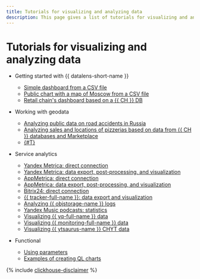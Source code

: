```yaml
---
title: Tutorials for visualizing and analyzing data
description: This page gives a list of tutorials for visualizing and analyzing data using {{ datalens-full-name }}.
---
```


# Tutorials for visualizing and analyzing data


* Getting started with {{ datalens-short-name }}

   * [Simple dashboard from a CSV file](data-from-csv-visualization.md)
   * [Public chart with a map of Moscow from a CSV file](data-from-csv-to-public-visualization.md)
   * [Retail chain's dashboard based on a {{ CH }} DB](data-from-ch-visualization.md)

* Working with geodata

   * [Analyzing public data on road accidents in Russia](data-from-csv-geo-visualization.md)
   * [Analyzing sales and locations of pizzerias based on data from {{ CH }} databases and Marketplace](data-from-ch-to-geolayers-visualization.md)
   * [{#T}](data-from-ch-geocoder.md)

* Service analytics

   * [Yandex Metrica: direct connection](data-from-metrica-visualization.md)
   * [Yandex Metrica: data export, post-processing, and visualization](data-from-metrica-yc-visualization.md)
   * [AppMetrica: direct connection](data-from-appmetrica-visualization.md)
   * [AppMetrica: data export, post-processing, and visualization](data-from-appmetrica-yc-visualization.md)
   * [Bitrix24: direct connection](data-from-bitrix24-visualization.md)
   * [{{ tracker-full-name }}: data export and visualization](data-from-tracker.md)
   * [Analyzing {{ objstorage-name }} logs](storage-logs-analysis.md)
   * [Yandex Music podcasts: statistics](data-from-podcasts.md)
   * [Visualizing {{ yq-full-name }} data](data-from-yandex-query-visualization.md)
   * [Visualizing {{ monitoring-full-name }} data](data-from-monitoring-visualization.md)
   * [Visualizing {{ ytsaurus-name }} CHYT data](data-from-ch-over-yt.md)

* Functional

   * [Using parameters](data-from-ch-with-parameters.md)
   * [Examples of creating QL charts](data-from-ch-to-sql-chart.md)



{% include [clickhouse-disclaimer](../../_includes/clickhouse-disclaimer.md) %}
